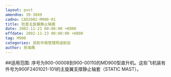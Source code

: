 ```yaml
---
layout: post
amendno: 39-3849
cadno: CAD2002-M900-01
title: 检查主旋翼静止轴套
date: 2002-11-21 00:00:00 +0800
effdate: 2002-11-23 00:00:00 +0800
tag: M900
categories: 民航中南管理局适航处
author: 祝海鹰
---
```


##适用范围:
序号为900-00008到900-00110的MD900型直升机。这些飞机装有件号为900F2401021-101的主旋翼支撑静止轴套（STATIC MAST）。

